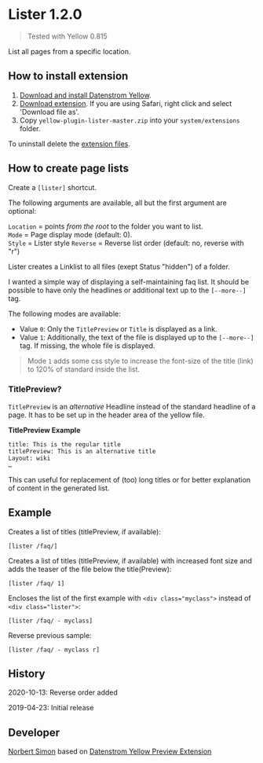 Lister 1.2.0
============

> Tested with Yellow 0.815

List all pages from a specific location.

## How to install extension

1. [Download and install Datenstrom Yellow](https://github.com/datenstrom/yellow/).
2. [Download extension](https://github.com/bsnosi/yellow-extension-lister/archive/master.zip). If you are using Safari, right click and select 'Download file as'.
3. Copy `yellow-plugin-lister-master.zip` into your `system/extensions` folder.

To uninstall delete the [extension files](extension.ini).

## How to create page lists

Create a `[lister]` shortcut. 

The following arguments are available, all but the first argument are optional:

`Location` = points *from the root* to the folder you want to list.  
`Mode` = Page display mode (default: 0).  
`Style` = Lister style
`Reverse` = Reverse list order (default: no, reverse with "r")

Lister creates a Linklist to all files (exept Status "hidden") of a folder.

I wanted a simple way of displaying a self-maintaining faq list. It should be possible to have only the headlines or additional text up to the `[--more--]` tag.

The following modes are available: 

- Value `0`: Only the `TitlePreview` or `Title` is displayed as a link.
- Value `1`: Additionally, the text of the file is displayed up to the `[--more--]` tag. If missing, the whole file is displayed.

> Mode `1` adds some css style to increase the font-size of the title (link) to 120% of standard inside the list.

### TitlePreview?

`TitlePreview` is an *alternative* Headline instead of the standard headline of a page. It has to be set up in the header area of the yellow file.

**TitlePreview Example**

```
title: This is the regular title
titlePreview: This is an alternative title
Layout: wiki
…
```

This can useful for replacement of (too) long titles or for better explanation of content in the generated list.

## Example
Creates a list of titles (titlePreview, if available):

    [lister /faq/]

Creates a list of titles (titlePreview, if available) with increased font size and adds the teaser of the file below the title(Preview):

    [lister /faq/ 1]

Encloses the list of the first example with `<div class="myclass">` instead of `<div class="lister">`:

    [lister /faq/ - myclass]
    
Reverse previous sample:

    [lister /faq/ - myclass r]


## History

2020-10-13: Reverse order added

2019-04-23: Initial release

## Developer

[Norbert Simon](https://nosi.de) based on [Datenstrom Yellow Preview Extension](https://github.com/datenstrom/yellow-extensions/tree/master/features/preview)
